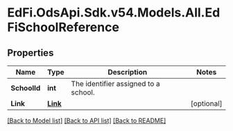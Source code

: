 # EdFi.OdsApi.Sdk.v54.Models.All.EdFiSchoolReference

## Properties

Name | Type | Description | Notes
------------ | ------------- | ------------- | -------------
**SchoolId** | **int** | The identifier assigned to a school. | 
**Link** | [**Link**](Link.md) |  | [optional] 

[[Back to Model list]](../../README.md#documentation-for-models) [[Back to API list]](../../README.md#documentation-for-api-endpoints) [[Back to README]](../../README.md)

